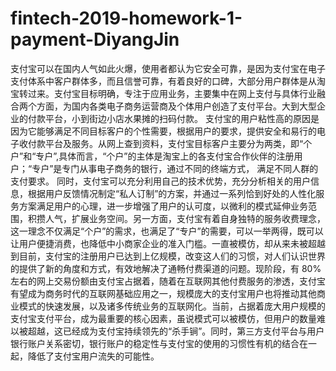 # fintech-2019-homework-1-payment-DiyangJin
支付宝可以在国内人气如此火爆，使用者都认为它安全可靠，是因为支付宝在电子支付体系中客户群体多，而且信誉可靠，有着良好的口碑，大部分用户群体是从淘宝转过来。支付宝目标明确，专注于应用业务，主要集中在网上支付与具体行业融合两个方面，为国内各类电子商务运营商及个体用户创造了支付平台。大到大型企业的付款平台，小到街边小店水果摊的扫码付款。
支付宝的用户粘性高的原因是因为它能够满足不同目标客户的个性需要，根据用户的要求，提供安全和易行的电子收付款平台及服务。从网上查到资料，支付宝目标客户主要分为两类，即“个户”和“专户”,具体而言，“个户”的主体是淘宝上的各支付宝合作伙伴的注册用户；“专户”是专门从事电子商务的银行，通过不同的终端方式， 满足不同人群的支付要求。
同时，支付宝可以充分利用自己的技术优势，充分分析相关的用户信息，根据用户反馈情况制定“私人订制”的方案，并通过一系列恰到好处的人性化服务方案满足用户的心理，进一步增强了用户的认可度，以微利的模式延伸业务范围，积攒人气，扩展业务空间。另一方面，支付宝有着自身独特的服务收费理念，这一理念不仅满足“个户”的需求，也满足了“专户”的需要，可以一举两得，既可以让用户便捷消费，也降低中小商家企业的准入门槛。一直被模仿，却从来未被超越
到目前，支付宝的注册用户已达到上亿规模，改变这人们的习惯，对人们认识世界的提供了新的角度和方式，有效地解决了通畅付费渠道的问题。现阶段，有 80%左右的网上交易份额由支付宝占据着，随着在互联网其他付费服务的渗透，支付宝有望成为商务时代的互联网基础应用之一，规模庞大的支付宝用户也将推动其他商业模式的快速发展，以及诸多传统业务的互联网化。当前，占据着庞大用户规模的支付宝支付平台，成为最重要的核心因素，虽说模式可以被模仿，但用户的数量难以被超越，这已经成为支付宝持续领先的“杀手锏”。同时，第三方支付平台与用户银行账户关系密切，银行账户的稳定性与支付宝的使用的习惯性有机的结合在一起，降低了支付宝用户流失的可能性。
